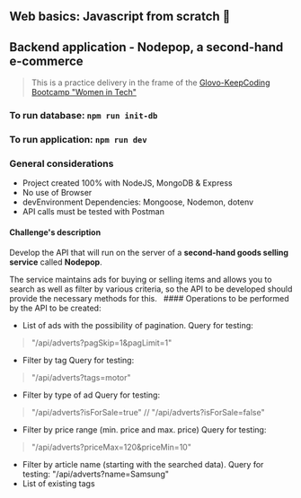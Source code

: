 ## Web basics: Javascript from scratch 🧮
## Backend application - Nodepop, a second-hand e-commerce
> This is a practice delivery in the frame of the [Glovo-KeepCoding Bootcamp "Women in Tech"](https://keepcoding.io/nuestros-bootcamps/mujeres-glovo/)

### To run database: `npm run init-db`
### To run application: `npm run dev`

### General considerations
- Project created 100% with NodeJS, MongoDB & Express
- No use of Browser
- devEnvironment Dependencies: Mongoose, Nodemon, dotenv
- API calls must be tested with Postman

#### Challenge's description
Develop the API that will run on the server of a **second-hand goods selling service** called **Nodepop**. 

The service maintains ads for buying or selling items and allows you to search as well as filter by various criteria, so the API to be developed should provide the necessary methods for this.
 
#### Operations to be performed by the API to be created:
- List of ads with the possibility of pagination. 
Query for testing:
> "/api/adverts?pagSkip=1&pagLimit=1"
- Filter by tag
Query for testing:
> "/api/adverts?tags=motor"
- Filter by type of ad
Query for testing:
> "/api/adverts?isForSale=true" // "/api/adverts?isForSale=false"
- Filter by price range (min. price and max. price) 
Query for testing:
> "/api/adverts?priceMax=120&priceMin=10"
- Filter by article name (starting with the searched data).
Query for testing:
"/api/adverts?name=Samsung"
- List of existing tags

